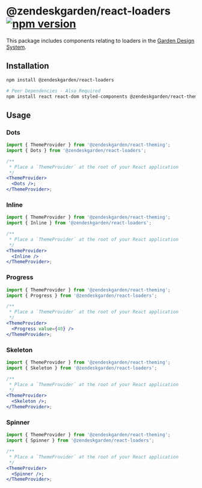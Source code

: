 # @zendeskgarden/react-loaders [![npm version](https://flat.badgen.net/npm/v/@zendeskgarden/react-loaders)](https://www.npmjs.com/package/@zendeskgarden/react-loaders)

This package includes components relating to loaders in the
[Garden Design System](https://zendeskgarden.github.io/).

## Installation

```sh
npm install @zendeskgarden/react-loaders

# Peer Dependencies - Also Required
npm install react react-dom styled-components @zendeskgarden/react-theming
```

## Usage

### Dots

```jsx
import { ThemeProvider } from '@zendeskgarden/react-theming';
import { Dots } from '@zendeskgarden/react-loaders';

/**
 * Place a `ThemeProvider` at the root of your React application
 */
<ThemeProvider>
  <Dots />;
</ThemeProvider>;
```

### Inline

```jsx
import { ThemeProvider } from '@zendeskgarden/react-theming';
import { Inline } from '@zendeskgarden/react-loaders';

/**
 * Place a `ThemeProvider` at the root of your React application
 */
<ThemeProvider>
  <Inline />
</ThemeProvider>;
```

### Progress

```jsx
import { ThemeProvider } from '@zendeskgarden/react-theming';
import { Progress } from '@zendeskgarden/react-loaders';

/**
 * Place a `ThemeProvider` at the root of your React application
 */
<ThemeProvider>
  <Progress value={40} />
</ThemeProvider>;
```

### Skeleton

```jsx
import { ThemeProvider } from '@zendeskgarden/react-theming';
import { Skeleton } from '@zendeskgarden/react-loaders';

/**
 * Place a `ThemeProvider` at the root of your React application
 */
<ThemeProvider>
  <Skeleton />;
</ThemeProvider>;
```

### Spinner

```jsx
import { ThemeProvider } from '@zendeskgarden/react-theming';
import { Spinner } from '@zendeskgarden/react-loaders';

/**
 * Place a `ThemeProvider` at the root of your React application
 */
<ThemeProvider>
  <Spinner />;
</ThemeProvider>;
```
